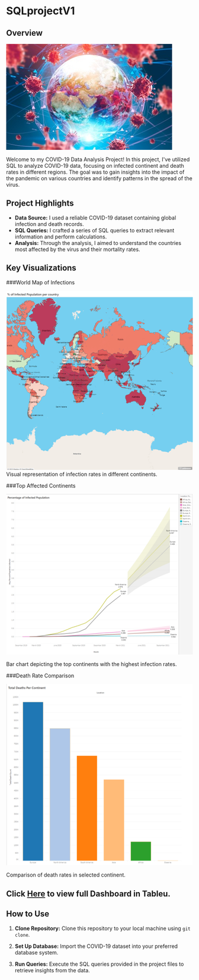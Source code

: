 # SQLprojectV1



## Overview
![](https://github.com/EmmaWih/SQLprojectV1/blob/main/covid%20image.jpg)


Welcome to my COVID-19 Data Analysis Project! In this project, I've utilized SQL to analyze COVID-19 data, focusing on infected continent and death rates in different regions. The goal was to gain insights into the impact of the pandemic on various countries and identify patterns in the spread of the virus.

## Project Highlights

- **Data Source:** I used a reliable COVID-19 dataset containing global infection and death records.
- **SQL Queries:** I crafted a series of SQL queries to extract relevant information and perform calculations.
- **Analysis:** Through the analysis, I aimed to understand the countries most affected by the virus and their mortality rates.

## Key Visualizations

###World Map of Infections

![](https://github.com/EmmaWih/SQLprojectV1/blob/main/Map%20of%20Infections.png)
Visual representation of infection rates in different continents.


###Top Affected Continents

![](https://github.com/EmmaWih/SQLprojectV1/blob/main/Top%20Affected%20Continents.png)

Bar chart depicting the top continents with the highest infection rates.


###Death Rate Comparison

![](https://github.com/EmmaWih/SQLprojectV1/blob/main/DeathRate.png)

 Comparison of death rates in selected continent.



 ## Click [Here](https://public.tableau.com/app/profile/emmanuel.wih/viz/CovidDashboardProject_16912719359670/Dashboard1?publish=yes) to view full Dashboard in Tableu.


## How to Use

1. **Clone Repository:** Clone this repository to your local machine using `git clone`.

2. **Set Up Database:** Import the COVID-19 dataset into your preferred database system.

3. **Run Queries:** Execute the SQL queries provided in the project files to retrieve insights from the data.


